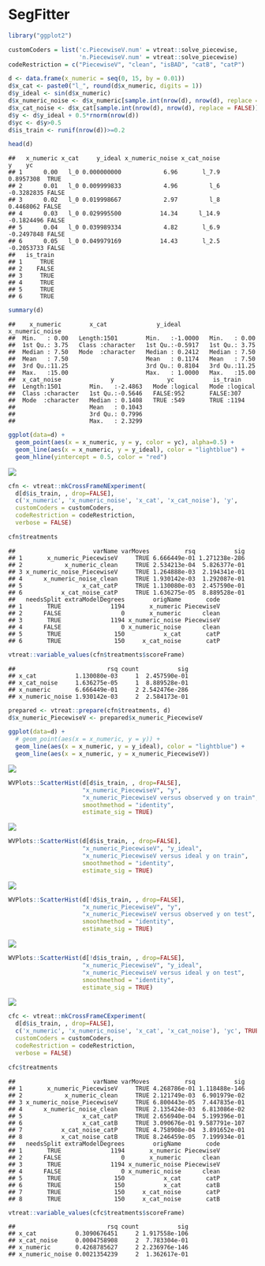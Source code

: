 SegFitter
================

``` r
library("ggplot2")
```

``` r
customCoders = list('c.PiecewiseV.num' = vtreat::solve_piecewise,
                    'n.PiecewiseV.num' = vtreat::solve_piecewise)
codeRestriction = c("PiecewiseV", "clean", "isBAD", "catB", "catP")
```

``` r
d <- data.frame(x_numeric = seq(0, 15, by = 0.01))
d$x_cat <- paste0("l_", round(d$x_numeric, digits = 1))
d$y_ideal <- sin(d$x_numeric)
d$x_numeric_noise <- d$x_numeric[sample.int(nrow(d), nrow(d), replace = FALSE)]
d$x_cat_noise <- d$x_cat[sample.int(nrow(d), nrow(d), replace = FALSE)]
d$y <- d$y_ideal + 0.5*rnorm(nrow(d))
d$yc <- d$y>0.5
d$is_train <- runif(nrow(d))>=0.2

head(d)
```

    ##   x_numeric x_cat     y_ideal x_numeric_noise x_cat_noise          y    yc
    ## 1      0.00   l_0 0.000000000            6.96       l_7.9  0.8957308  TRUE
    ## 2      0.01   l_0 0.009999833            4.96         l_6 -0.3282835 FALSE
    ## 3      0.02   l_0 0.019998667            2.97         l_8  0.4468062 FALSE
    ## 4      0.03   l_0 0.029995500           14.34      l_14.9 -0.1824496 FALSE
    ## 5      0.04   l_0 0.039989334            4.82       l_6.9 -0.2497848 FALSE
    ## 6      0.05   l_0 0.049979169           14.43       l_2.5 -0.2053733 FALSE
    ##   is_train
    ## 1     TRUE
    ## 2    FALSE
    ## 3     TRUE
    ## 4     TRUE
    ## 5     TRUE
    ## 6     TRUE

``` r
summary(d)
```

    ##    x_numeric        x_cat              y_ideal        x_numeric_noise
    ##  Min.   : 0.00   Length:1501        Min.   :-1.0000   Min.   : 0.00  
    ##  1st Qu.: 3.75   Class :character   1st Qu.:-0.5917   1st Qu.: 3.75  
    ##  Median : 7.50   Mode  :character   Median : 0.2412   Median : 7.50  
    ##  Mean   : 7.50                      Mean   : 0.1174   Mean   : 7.50  
    ##  3rd Qu.:11.25                      3rd Qu.: 0.8104   3rd Qu.:11.25  
    ##  Max.   :15.00                      Max.   : 1.0000   Max.   :15.00  
    ##  x_cat_noise              y               yc           is_train      
    ##  Length:1501        Min.   :-2.4863   Mode :logical   Mode :logical  
    ##  Class :character   1st Qu.:-0.5646   FALSE:952       FALSE:307      
    ##  Mode  :character   Median : 0.1408   TRUE :549       TRUE :1194     
    ##                     Mean   : 0.1043                                  
    ##                     3rd Qu.: 0.7996                                  
    ##                     Max.   : 2.3299

``` r
ggplot(data=d) +
  geom_point(aes(x = x_numeric, y = y, color = yc), alpha=0.5) + 
  geom_line(aes(x = x_numeric, y = y_ideal), color = "lightblue") +
  geom_hline(yintercept = 0.5, color = "red")
```

![](SegFitter_files/figure-markdown_github/example-1.png)

``` r
cfn <- vtreat::mkCrossFrameNExperiment(
  d[d$is_train, , drop=FALSE], 
  c('x_numeric', 'x_numeric_noise', 'x_cat', 'x_cat_noise'), 'y',
  customCoders = customCoders,
  codeRestriction = codeRestriction,
  verbose = FALSE)

cfn$treatments
```

    ##                      varName varMoves          rsq           sig
    ## 1       x_numeric_PiecewiseV     TRUE 6.666449e-01 1.271238e-286
    ## 2            x_numeric_clean     TRUE 2.534213e-04  5.826377e-01
    ## 3 x_numeric_noise_PiecewiseV     TRUE 1.264888e-03  2.194341e-01
    ## 4      x_numeric_noise_clean     TRUE 1.930142e-03  1.292087e-01
    ## 5                 x_cat_catP     TRUE 1.130080e-03  2.457590e-01
    ## 6           x_cat_noise_catP     TRUE 1.636275e-05  8.889528e-01
    ##   needsSplit extraModelDegrees        origName       code
    ## 1       TRUE              1194       x_numeric PiecewiseV
    ## 2      FALSE                 0       x_numeric      clean
    ## 3       TRUE              1194 x_numeric_noise PiecewiseV
    ## 4      FALSE                 0 x_numeric_noise      clean
    ## 5       TRUE               150           x_cat       catP
    ## 6       TRUE               150     x_cat_noise       catP

``` r
vtreat::variable_values(cfn$treatments$scoreFrame)
```

    ##                          rsq count           sig
    ## x_cat           1.130080e-03     1  2.457590e-01
    ## x_cat_noise     1.636275e-05     1  8.889528e-01
    ## x_numeric       6.666449e-01     2 2.542476e-286
    ## x_numeric_noise 1.930142e-03     2  2.584173e-01

``` r
prepared <- vtreat::prepare(cfn$treatments, d)
d$x_numeric_PiecewiseV <- prepared$x_numeric_PiecewiseV

ggplot(data=d) +
  # geom_point(aes(x = x_numeric, y = y)) + 
  geom_line(aes(x = x_numeric, y = y_ideal), color = "lightblue") + 
  geom_line(aes(x = x_numeric, y = x_numeric_PiecewiseV))
```

![](SegFitter_files/figure-markdown_github/solve_numeric-1.png)

``` r
WVPlots::ScatterHist(d[d$is_train, , drop=FALSE], 
                     "x_numeric_PiecewiseV", "y",
                     "x_numeric_PiecewiseV versus observed y on train",
                     smoothmethod = "identity",
                     estimate_sig = TRUE)
```

![](SegFitter_files/figure-markdown_github/solve_numeric-2.png)

``` r
WVPlots::ScatterHist(d[d$is_train, , drop=FALSE], 
                     "x_numeric_PiecewiseV", "y_ideal",
                     "x_numeric_PiecewiseV versus ideal y on train",
                     smoothmethod = "identity",
                     estimate_sig = TRUE)
```

![](SegFitter_files/figure-markdown_github/solve_numeric-3.png)

``` r
WVPlots::ScatterHist(d[!d$is_train, , drop=FALSE], 
                     "x_numeric_PiecewiseV", "y",
                     "x_numeric_PiecewiseV versus observed y on test",
                     smoothmethod = "identity",
                     estimate_sig = TRUE)
```

![](SegFitter_files/figure-markdown_github/solve_numeric-4.png)

``` r
WVPlots::ScatterHist(d[!d$is_train, , drop=FALSE], 
                     "x_numeric_PiecewiseV", "y_ideal",
                     "x_numeric_PiecewiseV versus ideal y on test",
                     smoothmethod = "identity",
                     estimate_sig = TRUE)
```

![](SegFitter_files/figure-markdown_github/solve_numeric-5.png)

``` r
cfc <- vtreat::mkCrossFrameCExperiment(
  d[d$is_train, , drop=FALSE], 
  c('x_numeric', 'x_numeric_noise', 'x_cat', 'x_cat_noise'), 'yc', TRUE,
  customCoders = customCoders,
  codeRestriction = codeRestriction,
  verbose = FALSE)

cfc$treatments
```

    ##                      varName varMoves          rsq           sig
    ## 1       x_numeric_PiecewiseV     TRUE 4.268786e-01 1.118488e-146
    ## 2            x_numeric_clean     TRUE 2.121749e-03  6.901979e-02
    ## 3 x_numeric_noise_PiecewiseV     TRUE 6.800443e-05  7.447835e-01
    ## 4      x_numeric_noise_clean     TRUE 2.135424e-03  6.813086e-02
    ## 5                 x_cat_catP     TRUE 2.656940e-04  5.199396e-01
    ## 6                 x_cat_catB     TRUE 3.090676e-01 9.587791e-107
    ## 7           x_cat_noise_catP     TRUE 4.758908e-04  3.891652e-01
    ## 8           x_cat_noise_catB     TRUE 8.246459e-05  7.199934e-01
    ##   needsSplit extraModelDegrees        origName       code
    ## 1       TRUE              1194       x_numeric PiecewiseV
    ## 2      FALSE                 0       x_numeric      clean
    ## 3       TRUE              1194 x_numeric_noise PiecewiseV
    ## 4      FALSE                 0 x_numeric_noise      clean
    ## 5       TRUE               150           x_cat       catP
    ## 6       TRUE               150           x_cat       catB
    ## 7       TRUE               150     x_cat_noise       catP
    ## 8       TRUE               150     x_cat_noise       catB

``` r
vtreat::variable_values(cfc$treatments$scoreFrame)
```

    ##                          rsq count           sig
    ## x_cat           0.3090676451     2 1.917558e-106
    ## x_cat_noise     0.0004758908     2  7.783304e-01
    ## x_numeric       0.4268785627     2 2.236976e-146
    ## x_numeric_noise 0.0021354239     2  1.362617e-01
